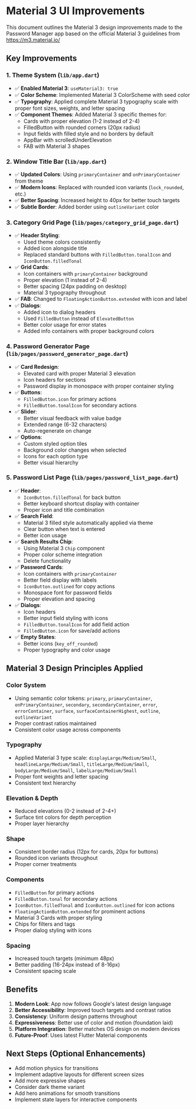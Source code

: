 # Material 3 UI Improvements

This document outlines the Material 3 design improvements made to the Password Manager app based on the official Material 3 guidelines from https://m3.material.io/

## Key Improvements

### 1. Theme System (`lib/app.dart`)
- ✅ **Enabled Material 3**: `useMaterial3: true`
- ✅ **Color Scheme**: Implemented Material 3 ColorScheme with seed color
- ✅ **Typography**: Applied complete Material 3 typography scale with proper font sizes, weights, and letter spacing
- ✅ **Component Themes**: Added Material 3 specific themes for:
  - Cards with proper elevation (1-2 instead of 2-4)
  - FilledButton with rounded corners (20px radius)
  - Input fields with filled style and no borders by default
  - AppBar with scrolledUnderElevation
  - FAB with Material 3 shapes

### 2. Window Title Bar (`lib/app.dart`)
- ✅ **Updated Colors**: Using `primaryContainer` and `onPrimaryContainer` from theme
- ✅ **Modern Icons**: Replaced with rounded icon variants (`lock_rounded`, etc.)
- ✅ **Better Spacing**: Increased height to 40px for better touch targets
- ✅ **Subtle Border**: Added border using `outlineVariant` color

### 3. Category Grid Page (`lib/pages/category_grid_page.dart`)
- ✅ **Header Styling**: 
  - Used theme colors consistently
  - Added icon alongside title
  - Replaced standard buttons with `FilledButton.tonalIcon` and `IconButton.filledTonal`
- ✅ **Grid Cards**:
  - Icon containers with `primaryContainer` background
  - Proper elevation (1 instead of 2-4)
  - Better spacing (24px padding on desktop)
  - Material 3 typography throughout
- ✅ **FAB**: Changed to `FloatingActionButton.extended` with icon and label
- ✅ **Dialogs**:
  - Added icon to dialog headers
  - Used `FilledButton` instead of `ElevatedButton`
  - Better color usage for error states
  - Added info containers with proper background colors

### 4. Password Generator Page (`lib/pages/password_generator_page.dart`)
- ✅ **Card Redesign**:
  - Elevated card with proper Material 3 elevation
  - Icon headers for sections
  - Password display in monospace with proper container styling
- ✅ **Buttons**: 
  - `FilledButton.icon` for primary actions
  - `FilledButton.tonalIcon` for secondary actions
- ✅ **Slider**:
  - Better visual feedback with value badge
  - Extended range (6-32 characters)
  - Auto-regenerate on change
- ✅ **Options**:
  - Custom styled option tiles
  - Background color changes when selected
  - Icons for each option type
  - Better visual hierarchy

### 5. Password List Page (`lib/pages/password_list_page.dart`)
- ✅ **Header**:
  - `IconButton.filledTonal` for back button
  - Better keyboard shortcut display with container
  - Proper icon and title combination
- ✅ **Search Field**:
  - Material 3 filled style automatically applied via theme
  - Clear button when text is entered
  - Better icon usage
- ✅ **Search Results Chip**:
  - Using Material 3 `Chip` component
  - Proper color scheme integration
  - Delete functionality
- ✅ **Password Cards**:
  - Icon containers with `primaryContainer`
  - Better field display with labels
  - `IconButton.outlined` for copy actions
  - Monospace font for password fields
  - Proper elevation and spacing
- ✅ **Dialogs**:
  - Icon headers
  - Better input field styling with icons
  - `FilledButton.tonalIcon` for add field action
  - `FilledButton.icon` for save/add actions
- ✅ **Empty States**:
  - Better icons (`key_off_rounded`)
  - Proper typography and color usage

## Material 3 Design Principles Applied

### Color System
- Using semantic color tokens: `primary`, `primaryContainer`, `onPrimaryContainer`, `secondary`, `secondaryContainer`, `error`, `errorContainer`, `surface`, `surfaceContainerHighest`, `outline`, `outlineVariant`
- Proper contrast ratios maintained
- Consistent color usage across components

### Typography
- Applied Material 3 type scale: `displayLarge/Medium/Small`, `headlineLarge/Medium/Small`, `titleLarge/Medium/Small`, `bodyLarge/Medium/Small`, `labelLarge/Medium/Small`
- Proper font weights and letter spacing
- Consistent text hierarchy

### Elevation & Depth
- Reduced elevations (0-2 instead of 2-4+)
- Surface tint colors for depth perception
- Proper layer hierarchy

### Shape
- Consistent border radius (12px for cards, 20px for buttons)
- Rounded icon variants throughout
- Proper corner treatments

### Components
- `FilledButton` for primary actions
- `FilledButton.tonal` for secondary actions
- `IconButton.filledTonal` and `IconButton.outlined` for icon actions
- `FloatingActionButton.extended` for prominent actions
- Material 3 Cards with proper styling
- Chips for filters and tags
- Proper dialog styling with icons

### Spacing
- Increased touch targets (minimum 48px)
- Better padding (16-24px instead of 8-16px)
- Consistent spacing scale

## Benefits

1. **Modern Look**: App now follows Google's latest design language
2. **Better Accessibility**: Improved touch targets and contrast ratios
3. **Consistency**: Uniform design patterns throughout
4. **Expressiveness**: Better use of color and motion (foundation laid)
5. **Platform Integration**: Better matches OS design on modern devices
6. **Future-Proof**: Uses latest Flutter Material components

## Next Steps (Optional Enhancements)

- Add motion physics for transitions
- Implement adaptive layouts for different screen sizes
- Add more expressive shapes
- Consider dark theme variant
- Add hero animations for smooth transitions
- Implement state layers for interactive components
